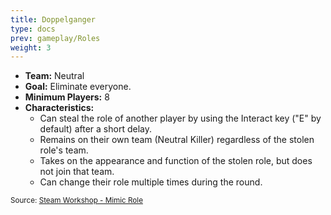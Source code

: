 ```yaml
---
title: Doppelganger
type: docs
prev: gameplay/Roles
weight: 3
---
```


- **Team:** Neutral
- **Goal:** Eliminate everyone.
- **Minimum Players:** 8
- **Characteristics:**
  - Can steal the role of another player by using the Interact key ("E" by default) after a short delay.
  - Remains on their own team (Neutral Killer) regardless of the stolen role's team.
  - Takes on the appearance and function of the stolen role, but does not join that team.
  - Can change their role multiple times during the round.

<small>Source: [Steam Workshop - Mimic Role](https://steamcommunity.com/sharedfiles/filedetails/?id=2339261523)</small>
